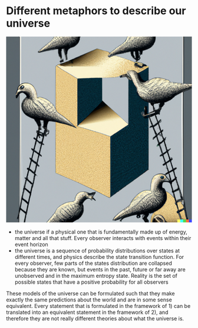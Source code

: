 # Different metaphors to describe our universe
![strange concept of order](img/metaphors.png)
- the universe if a physical one that is fundamentally made up of energy, matter and all that stuff. Every observer interacts with events within their event horizon
- the universe is a sequence of probability distributions over states at different times, and physics describe the state transition function. For every observer, few parts of the states distribution are collapsed because they are known, but events in the past, future or far away are unobserved and in the maximum entropy state. Reality is the set of possible states that have a positive probability for all observers

These models of the universe can be formulated such that they make exactly the same predictions about the world and are in some sense equivalent. Every statement that is formulated in the framework of 1) can be translated into an equivalent statement in the framework of 2), and therefore they are not really different theories about what the universe is.